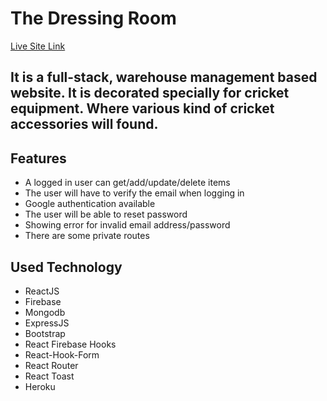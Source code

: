 # The Dressing Room

[Live Site Link](https://the-dressing-room.web.app/)


## It is a full-stack, warehouse management based website. It is decorated specially for cricket equipment. Where various kind of cricket accessories will found.


## Features
* A logged in user can get/add/update/delete items
* The user will have to verify the email when logging in
* Google authentication available
* The user will be able to reset password
* Showing error for invalid email address/password
* There are some private routes

## Used Technology
* ReactJS
* Firebase
* Mongodb
* ExpressJS
* Bootstrap
* React Firebase Hooks
* React-Hook-Form
* React Router
* React Toast
* Heroku